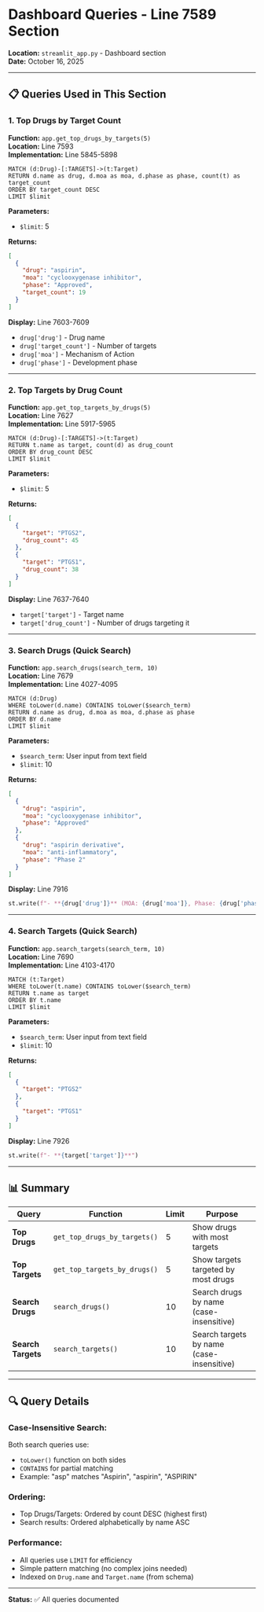 # Dashboard Queries - Line 7589 Section

**Location:** `streamlit_app.py` - Dashboard section  
**Date:** October 16, 2025

---

## 📋 Queries Used in This Section

### **1. Top Drugs by Target Count**
**Function:** `app.get_top_drugs_by_targets(5)`  
**Location:** Line 7593  
**Implementation:** Line 5845-5898

```cypher
MATCH (d:Drug)-[:TARGETS]->(t:Target)
RETURN d.name as drug, d.moa as moa, d.phase as phase, count(t) as target_count
ORDER BY target_count DESC
LIMIT $limit
```

**Parameters:**
- `$limit`: 5

**Returns:**
```json
[
  {
    "drug": "aspirin",
    "moa": "cyclooxygenase inhibitor",
    "phase": "Approved",
    "target_count": 19
  }
]
```

**Display:** Line 7603-7609
- `drug['drug']` - Drug name
- `drug['target_count']` - Number of targets
- `drug['moa']` - Mechanism of Action
- `drug['phase']` - Development phase

---

### **2. Top Targets by Drug Count**
**Function:** `app.get_top_targets_by_drugs(5)`  
**Location:** Line 7627  
**Implementation:** Line 5917-5965

```cypher
MATCH (d:Drug)-[:TARGETS]->(t:Target)
RETURN t.name as target, count(d) as drug_count
ORDER BY drug_count DESC
LIMIT $limit
```

**Parameters:**
- `$limit`: 5

**Returns:**
```json
[
  {
    "target": "PTGS2",
    "drug_count": 45
  },
  {
    "target": "PTGS1",
    "drug_count": 38
  }
]
```

**Display:** Line 7637-7640
- `target['target']` - Target name
- `target['drug_count']` - Number of drugs targeting it

---

### **3. Search Drugs (Quick Search)**
**Function:** `app.search_drugs(search_term, 10)`  
**Location:** Line 7679  
**Implementation:** Line 4027-4095

```cypher
MATCH (d:Drug)
WHERE toLower(d.name) CONTAINS toLower($search_term)
RETURN d.name as drug, d.moa as moa, d.phase as phase
ORDER BY d.name
LIMIT $limit
```

**Parameters:**
- `$search_term`: User input from text field
- `$limit`: 10

**Returns:**
```json
[
  {
    "drug": "aspirin",
    "moa": "cyclooxygenase inhibitor",
    "phase": "Approved"
  },
  {
    "drug": "aspirin derivative",
    "moa": "anti-inflammatory",
    "phase": "Phase 2"
  }
]
```

**Display:** Line 7916
```python
st.write(f"- **{drug['drug']}** (MOA: {drug['moa']}, Phase: {drug['phase']})")
```

---

### **4. Search Targets (Quick Search)**
**Function:** `app.search_targets(search_term, 10)`  
**Location:** Line 7690  
**Implementation:** Line 4103-4170

```cypher
MATCH (t:Target)
WHERE toLower(t.name) CONTAINS toLower($search_term)
RETURN t.name as target
ORDER BY t.name
LIMIT $limit
```

**Parameters:**
- `$search_term`: User input from text field
- `$limit`: 10

**Returns:**
```json
[
  {
    "target": "PTGS2"
  },
  {
    "target": "PTGS1"
  }
]
```

**Display:** Line 7926
```python
st.write(f"- **{target['target']}**")
```

---

## 📊 Summary

| Query | Function | Limit | Purpose |
|-------|----------|-------|---------|
| **Top Drugs** | `get_top_drugs_by_targets()` | 5 | Show drugs with most targets |
| **Top Targets** | `get_top_targets_by_drugs()` | 5 | Show targets targeted by most drugs |
| **Search Drugs** | `search_drugs()` | 10 | Search drugs by name (case-insensitive) |
| **Search Targets** | `search_targets()` | 10 | Search targets by name (case-insensitive) |

---

## 🔍 Query Details

### **Case-Insensitive Search:**
Both search queries use:
- `toLower()` function on both sides
- `CONTAINS` for partial matching
- Example: "asp" matches "Aspirin", "aspirin", "ASPIRIN"

### **Ordering:**
- Top Drugs/Targets: Ordered by count DESC (highest first)
- Search results: Ordered alphabetically by name ASC

### **Performance:**
- All queries use `LIMIT` for efficiency
- Simple pattern matching (no complex joins needed)
- Indexed on `Drug.name` and `Target.name` (from schema)

---

**Status:** ✅ All queries documented


